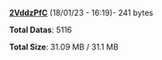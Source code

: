 [**2VddzPfC**](/data/2VddzPfC.txt) (18/01/23 - 16:19)- 241 bytes

**Total Datas**: 5116

**Total Size**: 31.09 MB / 31.1 MB